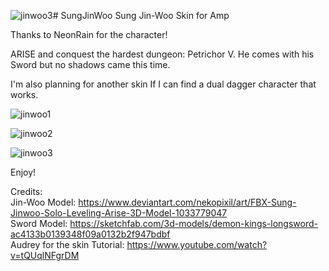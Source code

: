 ![jinwoo3](https://github.com/user-attachments/assets/5d2a8cef-1f5c-474f-8639-d57d5bccfded)# SungJinWoo
Sung Jin-Woo Skin for Amp

Thanks to NeonRain for the character!

ARISE and conquest the hardest dungeon: Petrichor V. He comes with his Sword but no shadows came this time.

I'm also planning for another skin If I can find a dual dagger character that works. 

![jinwoo1](https://github.com/user-attachments/assets/23f30ac5-ea9e-4d35-a2d0-a5fc3694796e)

![jinwoo2](https://github.com/user-attachments/assets/5a20c303-2dec-4529-a7f5-de5327cd2b0c)

![jinwoo3](https://github.com/user-attachments/assets/774590e3-6929-4f1f-8da4-ed3a6d956945)

Enjoy!

Credits: <br />
Jin-Woo Model: https://www.deviantart.com/nekopixil/art/FBX-Sung-Jinwoo-Solo-Leveling-Arise-3D-Model-1033779047 <br />
Sword Model: https://sketchfab.com/3d-models/demon-kings-longsword-ac4133b0139348f09a0132b2f947bdbf <br />
Audrey for the skin Tutorial: https://www.youtube.com/watch?v=tQUqlNFgrDM <br />
